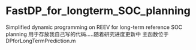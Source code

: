 # FastDP_for_longterm_SOC_planning
Simplified dynamic programming on REEV for long-term reference SOC planning
用于存放我自己写的代码.....随着研究进度更新中
主函数位于DPforLongTermPrediction.m
